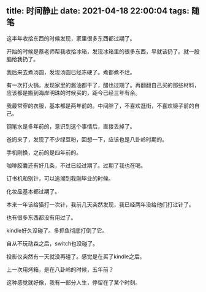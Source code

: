 title: 时间静止
date: 2021-04-18 22:00:04
tags: 随笔
---

这半年收拾东西的时候发现，家里很多东西都过期了。<!--more-->

开始的时候是蔡老师帮我收拾冰箱，发现冰箱里的很多东西，早就该扔了。就一股脑给我扔了。

我后来去煮汤圆，发现汤圆已经冻硬了。煮都煮不烂。

有一次打火锅，发现家里的酱油都干了，醋也过期了。再翻翻自己买的那些材料，应该都是搬到海岸明珠的时候买的，距今已经三年有余。

我最常穿的衣服，基本都是两年前的。中间胖了，不喜欢逛街，不喜欢镜子前的自己。

钢笔水是多年前的，意识到这个事情后，直接丢掉了。

爸妈来了，发现了不少绿豆粉，回想一下，应该也是八卦岭时期的。

手机刚换，之前的是四年前的。

咖啡胶囊还有好几条，不过已经过期了。过期了我也在喝。

订书机和别针，可以追溯到我刚毕业的时候。

化妆品基本都过期了。

本来一年该给猫打一次针，我前几天突然发现，我已经两年没给他们打过针了。

也有很多东西都没有用过了。

kindle好久没碰了。多抓鱼彻底打倒了它。

自从不玩动森之后，switch也没碰了。

投影仪突然有一天就没再碰了。感觉是在买了kindle之后。

上一次用烤箱，是在八卦岭的时候，五年前？

这种感觉就好像，我有一部分人生，停留在了某个时刻。